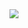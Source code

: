 <!---
![Xenofront's GitHub stats](https://github-readme-stats.vercel.app/api?username=xenofront&count_private=true&show_icons=true&theme=dracula)

[![Top Langs](https://github-readme-stats.vercel.app/api/top-langs/?username=xenofront&layout=compact&theme=dracula)](https://github.com/anuraghazra/github-readme-stats)
-->

<!---
<a href="https://www.linkedin.com/in/xenophon-simos-tsachidis-0538ab1ba">
  <img align="center" src="https://github-readme-stats.vercel.app/api?username=xenofront&count_private=true&show_icons=true&theme=dracula" />
</a>
-->

<a href="https://www.linkedin.com/in/xenophon-simos-tsachidis-0538ab1ba">
  <img align="center" src="https://github-readme-stats.vercel.app/api/top-langs/?username=xenofront&count_private=true&layout=compact&theme=dracula" />
</a>
